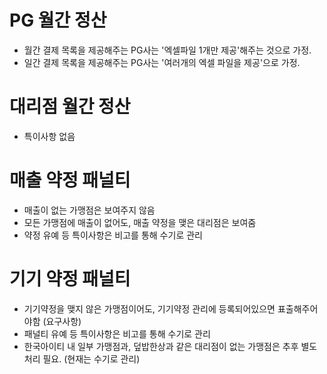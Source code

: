 # PG 월간 정산

- 월간 결제 목록을 제공해주는 PG사는 '엑셀파일 1개만 제공'해주는 것으로 가정.
- 일간 결제 목록을 제공해주는 PG사는 '여러개의 엑셀 파일을 제공'으로 가정.

# 대리점 월간 정산

- 특이사항 없음

# 매출 약정 패널티

- 매출이 없는 가맹점은 보여주지 않음
- 모든 가맹점에 매출이 없어도, 매출 약정을 맺은 대리점은 보여줌
- 약정 유예 등 특이사항은 비고를 통해 수기로 관리

# 기기 약정 패널티

- 기기약정을 맺지 않은 가맹점이어도, 기기약정 관리에 등록되어있으면 표출해주어야함 (요구사항) 
- 패널티 유예 등 특이사항은 비고를 통해 수기로 관리
- 한국아이티 내 일부 가맹점과, 덮밥한상과 같은 대리점이 없는 가맹점은 추후 별도 처리 필요. (현재는 수기로 관리) 